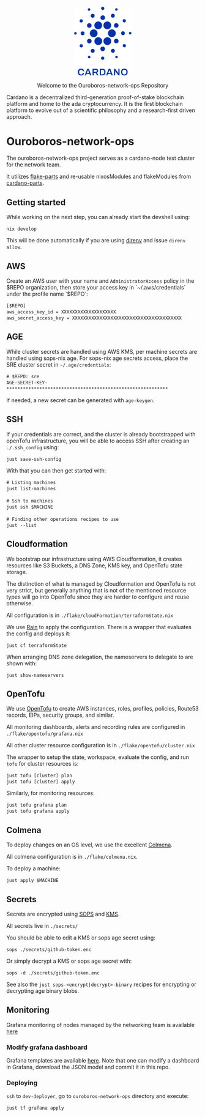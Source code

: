 <p align="center">
  <img width='150px' src="docs/theme/cardano-logo.png" alt='Cardano Logo' />
</p>

<p align="center">
  Welcome to the Ouroboros-network-ops Repository
  <br />
</p>

Cardano is a decentralized third-generation proof-of-stake blockchain platform
and home to the ada cryptocurrency. It is the first blockchain platform to
evolve out of a scientific philosophy and a research-first driven approach.

# Ouroboros-network-ops

The ouroboros-network-ops project serves as a cardano-node test cluster for the
network team.

It utilizes [flake-parts](https://flake.parts/) and re-usable nixosModules and
flakeModules from
[cardano-parts](https://github.com/input-output-hk/cardano-parts).

## Getting started

While working on the next step, you can already start the devshell using:

    nix develop

This will be done automatically if you are using [direnv](https://direnv.net/)
and issue `direnv allow`.

## AWS

Create an AWS user with your name and `AdministratorAccess` policy in the
$REPO organization, then store your access key in
`~/.aws/credentials` under the profile name `$REPO`:

    [$REPO]
    aws_access_key_id = XXXXXXXXXXXXXXXXXXXX
    aws_secret_access_key = XXXXXXXXXXXXXXXXXXXXXXXXXXXXXXXXXXXXXXXX

## AGE

While cluster secrets are handled using AWS KMS, per machine secrets are
handled using sops-nix age.  For sops-nix age secrets access, place the
SRE cluster secret in `~/.age/credentials`:

    # $REPO: sre
    AGE-SECRET-KEY-***********************************************************

If needed, a new secret can be generated with `age-keygen`.

## SSH

If your credentials are correct, and the cluster is already bootstrapped with
openTofu infrastructure, you will be able to access SSH after creating an
`./.ssh_config` using:

    just save-ssh-config

With that you can then get started with:

    # Listing machines
    just list-machines

    # Ssh to machines
    just ssh $MACHINE

    # Finding other operations recipes to use
    just --list

## Cloudformation

We bootstrap our infrastructure using AWS Cloudformation, it creates resources
like S3 Buckets, a DNS Zone, KMS key, and OpenTofu state storage.

The distinction of what is managed by Cloudformation and OpenTofu is not very
strict, but generally anything that is not of the mentioned resource types will
go into OpenTofu since they are harder to configure and reuse otherwise.

All configuration is in `./flake/cloudFormation/terraformState.nix`

We use [Rain](https://github.com/aws-cloudformation/rain) to apply the
configuration. There is a wrapper that evaluates the config and deploys it:

    just cf terraformState

When arranging DNS zone delegation, the nameservers to delegate to are shown with:

    just show-nameservers

## OpenTofu

We use [OpenTofu](https://opentofu.org/) to create AWS instances, roles,
profiles, policies, Route53 records, EIPs, security groups, and similar.

All monitoring dashboards, alerts and recording rules are configured in `./flake/opentofu/grafana.nix`

All other cluster resource configuration is in `./flake/opentofu/cluster.nix`

The wrapper to setup the state, workspace, evaluate the config, and run `tofu`
for cluster resources is:

    just tofu [cluster] plan
    just tofu [cluster] apply

Similarly, for monitoring resources:

    just tofu grafana plan
    just tofu grafana apply

## Colmena

To deploy changes on an OS level, we use the excellent
[Colmena](https://github.com/zhaofengli/colmena).

All colmena configuration is in `./flake/colmena.nix`.

To deploy a machine:

    just apply $MACHINE

## Secrets

Secrets are encrypted using [SOPS](https://github.com/getsops/sops) and [KMS](https://aws.amazon.com/kms/).

All secrets live in `./secrets/`

You should be able to edit a KMS or sops age secret using:

    sops ./secrets/github-token.enc

Or simply decrypt a KMS or sops age secret with:

    sops -d ./secrets/github-token.enc

See also the `just sops-<encrypt|decrypt>-binary` recipes for encrypting or decrypting age binary blobs.

## Monitoring

Grafana monitoring of nodes managed by the networking team is available [here](https://networkteam.monitoring.aws.iohkdev.io/?orgId=1)

### Modify grafana dashboard

Grafana templates are available [here](./flake/opentofu/grafana/dashboards).
Note that one can modify a dashboard in Grafana, download the JSON model and
commit it in this repo.

### Deploying

`ssh` to `dev-deployer`, go to `ouroboros-network-ops` directory and execute:
```
just tf grafana apply
```

